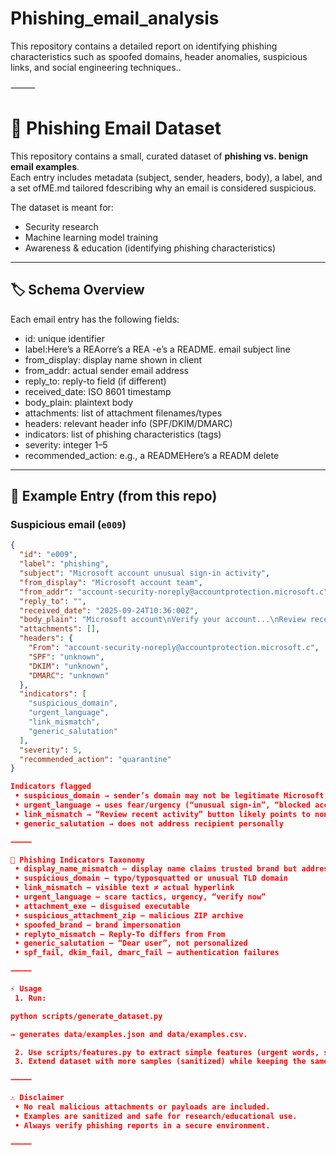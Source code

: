 # Phishing_email_analysis
This repository contains a detailed report on identifying phishing characteristics such as spoofed domains, header anomalies, suspicious links, and social engineering techniques..

⸻

# 📧 Phishing Email Dataset

This repository contains a small, curated dataset of **phishing vs. benign email examples**.  
Each entry includes metadata (subject, sender, headers, body), a label, and a set ofME.md tailored fdescribing why an email is considered suspicious.

The dataset is meant for:
- Security research
- Machine learning model training
- Awareness & education (identifying phishing characteristics)

---

## 🏷 Schema Overview
Each email entry has the following fields:

- id: unique identifier  
- label:Here’s a REAorre’s a REA 
-e’s a README. email subject line  
- from_display: display name shown in client  
- from_addr: actual sender email address  
- reply_to: reply-to field (if different)  
- received_date: ISO 8601 timestamp  
- body_plain: plaintext body  
- attachments: list of attachment filenames/types  
- headers: relevant header info (SPF/DKIM/DMARC)  
- indicators: list of phishing characteristics (tags)  
- severity: integer 1–5  
- recommended_action: e.g., a READMEHere’s a READM delete  

---

## 🔎 Example Entry (from this repo)

### Suspicious email (`e009`)
```json
{
  "id": "e009",
  "label": "phishing",
  "subject": "Microsoft account unusual sign-in activity",
  "from_display": "Microsoft account team",
  "from_addr": "account-security-noreply@accountprotection.microsoft.c",
  "reply_to": "",
  "received_date": "2025-09-24T10:36:00Z",
  "body_plain": "Microsoft account\nVerify your account...\nReview recent activity\nThanks,\nThe Microsoft account team",
  "attachments": [],
  "headers": {
    "From": "account-security-noreply@accountprotection.microsoft.c",
    "SPF": "unknown",
    "DKIM": "unknown",
    "DMARC": "unknown"
  },
  "indicators": [
    "suspicious_domain",
    "urgent_language",
    "link_mismatch",
    "generic_salutation"
  ],
  "severity": 5,
  "recommended_action": "quarantine"
}

Indicators flagged
 • suspicious_domain → sender’s domain may not be legitimate Microsoft
 • urgent_language → uses fear/urgency (“unusual sign-in”, “blocked access”)
 • link_mismatch → “Review recent activity” button likely points to non-Microsoft domain
 • generic_salutation → does not address recipient personally

⸻

🚨 Phishing Indicators Taxonomy
 • display_name_mismatch — display name claims trusted brand but address does not match
 • suspicious_domain — typo/typosquatted or unusual TLD domain
 • link_mismatch — visible text ≠ actual hyperlink
 • urgent_language — scare tactics, urgency, “verify now”
 • attachment_exe — disguised executable
 • suspicious_attachment_zip — malicious ZIP archive
 • spoofed_brand — brand impersonation
 • replyto_mismatch — Reply-To differs from From
 • generic_salutation — “Dear user”, not personalized
 • spf_fail, dkim_fail, dmarc_fail — authentication failures

⸻

⚡ Usage
 1. Run:

python scripts/generate_dataset.py

→ generates data/examples.json and data/examples.csv.

 2. Use scripts/features.py to extract simple features (urgent words, suspicious links, domain lookalikes).
 3. Extend dataset with more samples (sanitized) while keeping the same schema.

⸻

⚠️ Disclaimer
 • No real malicious attachments or payloads are included.
 • Examples are sanitized and safe for research/educational use.
 • Always verify phishing reports in a secure environment.

⸻
